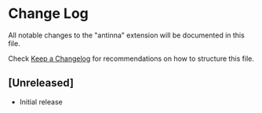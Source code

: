 # Change Log

All notable changes to the "antinna" extension will be documented in this file.

Check [Keep a Changelog](http://keepachangelog.com/) for recommendations on how to structure this file.

## [Unreleased]

- Initial release